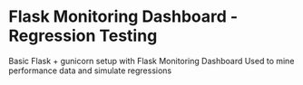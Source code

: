 # Flask Monitoring Dashboard - Regression Testing

Basic Flask + gunicorn setup with Flask Monitoring Dashboard
Used to mine performance data and simulate regressions
